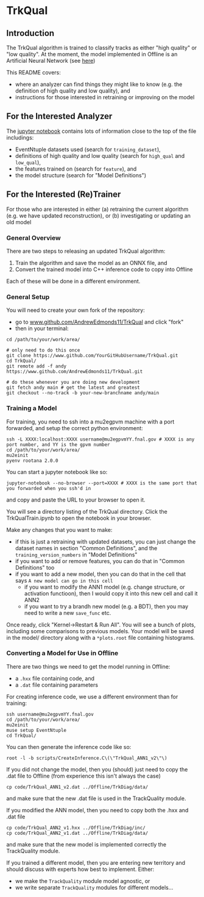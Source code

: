 # TrkQual

## Introduction
The TrkQual algorithm is trained to classify tracks as either "high quality" or "low quality". At the moment, the model implemented in Offline is an Artificial Neural Network (see [here](https://github.com/Mu2e/Offline/blob/main/TrkDiag/src/TrackQuality_module.cc))

This README covers:
* where an analyzer can find things they might like to know (e.g. the definition of high quality and low quality), and
* instructions for those interested in retraining or improving on the model

## For the Interested Analyzer
The [jupyter notebook](TrkQualTrain.ipynb) contains lots of information close to the top of the file includings:
* EventNtuple datasets used (search for ```training_dataset```),
* definitions of high quality and low quality (search for ```high_qual``` and ```low_qual```),
* the features trained on (search for ```feature```), and
* the model structure (search for "Model Definitions")

## For the Interested (Re)Trainer
For those who are interested in either (a) retraining the current algorithm (e.g. we have updated reconstruction), or (b) investigating or updating an old model

### General Overview
There are two steps to releasing an updated TrkQual algorithm:

1. Train the algorithm and save the model as an ONNX file, and
1. Convert the trained model into C++ inference code to copy into Offline

Each of these will be done in a different environment.

### General Setup
You will need to create your own fork of the repository:

* go to www.github.com/AndrewEdmonds11/TrkQual and click "fork"
* then in your terminal:
```
cd /path/to/your/work/area/

# only need to do this once
git clone https://www.github.com/YourGitHubUsername/TrkQual.git
cd TrkQual/
git remote add -f andy https://www.github.com/AndrewEdmonds11/TrkQual.git

# do these whenever you are doing new development
git fetch andy main # get the latest and greatest
git checkout --no-track -b your-new-branchname andy/main
```

### Training a Model
For training, you need to ssh into a mu2egpvm machine with a port forwarded, and setup the correct python environment:

```
ssh -L XXXX:localhost:XXXX username@mu2egpvmYY.fnal.gov # XXXX is any port number, and YY is the gpvm number
cd /path/to/your/work/area/
mu2einit
pyenv rootana 2.0.0
```

You can start a jupyter notebook like so:

```
jupyter-notebook --no-browser --port=XXXX # XXXX is the same port that you forwarded when you ssh'd in
```

and copy and paste the URL to your browser to open it.

You will see a directory listing of the TrkQual directory. Click the TrkQualTrain.ipynb to open the notebook in your browser.

Make any changes that you want to make:
* if this is just a retraining with updated datasets, you can just change the dataset names in section "Common Definitions", and the ```training_version_numbers``` in "Model Definitions"
* if you want to add or remove features, you can do that in "Common Definitions" too
* if you want to add a new model, then you can do that in the cell that says ```A new model can go in this cell```
   * if you want to modify the ANN1 model (e.g. change structure, or activation functioon), then I would copy it into this new cell and call it ANN2
   * if you want to try a brandh new model (e.g. a BDT), then you may need to write a new ```save_func``` etc.

Once ready, click "Kernel->Restart & Run All". You will see a bunch of plots, including some comparisons to previous models. Your model will be saved in the model/ directory along with a ```*plots.root``` file containing histograms.


### Converting a Model for Use in Offline
There are two things we need to get the model running in Offline:
* a ```.hxx``` file containing code, and
* a ```.dat``` file containing parameters

For creating inference code, we use a different environment than for training:

```
ssh username@mu2egpvmYY.fnal.gov
cd /path/to/your/work/area/
mu2einit
muse setup EventNtuple
cd TrkQual/
```

You can then generate the inference code like so:

```
root -l -b scripts/CreateInference.C\(\"TrkQual_ANN1_v2\"\)
```

If you did not change the model, then you (should) just need to copy the .dat file to Offline (from experience this isn't always the case)

```
cp code/TrkQual_ANN1_v2.dat ../Offline/TrkDiag/data/
```

and make sure that the new .dat file is used in the TrackQuality module.

If you modified the ANN model, then you need to copy both the .hxx and .dat file

```
cp code/TrkQual_ANN2_v1.hxx ../Offline/TrkDiag/inc/
cp code/TrkQual_ANN2_v1.dat ../Offline/TrkDiag/data/
```

and make sure that the new model is implemented correctly the TrackQuality module.

If you trained a different model, then you are entering new territory and should discuss with experts how best to implement. Either:
* we make the ```TrackQuality``` module model agnostic, or
* we write separate ```TrackQuality``` modules for different models...

